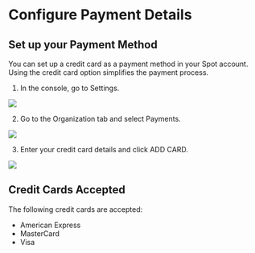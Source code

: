# Configure Payment Details

## Set up your Payment Method

You can set up a credit card as a payment method in your Spot account. Using the credit card option simplifies the payment process.

1. In the console, go to Settings.

<img src="/administration/_media/configure-payment-details-01.png" />

2. Go to the Organization tab and select Payments.

<img src="/administration/_media/configure-payment-details-02.png" />

3. Enter your credit card details and click ADD CARD.

<img src="/administration/_media/configure-payment-details-03.png" />

## Credit Cards Accepted

The following credit cards are accepted:
* American Express
* MasterCard
* Visa

